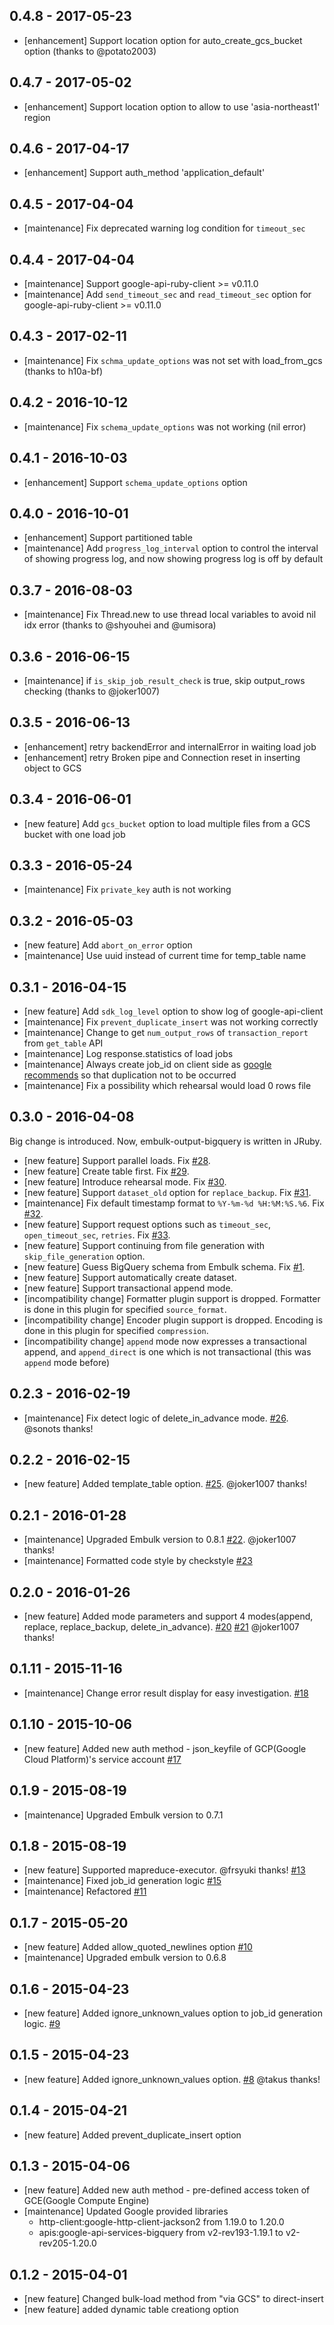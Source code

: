 ## 0.4.8 - 2017-05-23
* [enhancement] Support location option for auto_create_gcs_bucket option (thanks to @potato2003)

## 0.4.7 - 2017-05-02
* [enhancement] Support location option to allow to use 'asia-northeast1' region

## 0.4.6 - 2017-04-17
* [enhancement] Support auth_method 'application_default'

## 0.4.5 - 2017-04-04

* [maintenance] Fix deprecated warning log condition for `timeout_sec`

## 0.4.4 - 2017-04-04

* [maintenance] Support google-api-ruby-client >= v0.11.0
* [maintenance] Add `send_timeout_sec` and `read_timeout_sec` option for google-api-ruby-client >= v0.11.0

## 0.4.3 - 2017-02-11

* [maintenance] Fix `schma_update_options` was not set with load_from_gcs (thanks to h10a-bf)

## 0.4.2 - 2016-10-12

* [maintenance] Fix `schema_update_options` was not working (nil error)

## 0.4.1 - 2016-10-03

* [enhancement] Support `schema_update_options` option

## 0.4.0 - 2016-10-01

* [enhancement] Support partitioned table
* [maintenance] Add `progress_log_interval` option to control the interval of showing progress log, and now showing progress log is off by default

## 0.3.7 - 2016-08-03

* [maintenance] Fix Thread.new to use thread local variables to avoid nil idx error (thanks to @shyouhei and @umisora)

## 0.3.6 - 2016-06-15

* [maintenance] if `is_skip_job_result_check` is true, skip output_rows checking (thanks to @joker1007)

## 0.3.5 - 2016-06-13

* [enhancement] retry backendError and internalError in waiting load job
* [enhancement] retry Broken pipe and Connection reset in inserting object to GCS

## 0.3.4 - 2016-06-01

* [new feature] Add `gcs_bucket` option to load multiple files from a GCS bucket with one load job

## 0.3.3 - 2016-05-24

* [maintenance] Fix `private_key` auth is not working

## 0.3.2 - 2016-05-03

* [new feature] Add `abort_on_error` option
* [maintenance] Use uuid instead of current time for temp_table name

## 0.3.1 - 2016-04-15

* [new feature] Add `sdk_log_level` option to show log of google-api-client
* [maintenance] Fix `prevent_duplicate_insert` was not working correctly
* [maintenance] Change to get `num_output_rows` of `transaction_report` from `get_table` API
* [maintenance] Log response.statistics of load jobs
* [maintenance] Always create job_id on client side as [google recommends](https://cloud.google.com/bigquery/docs/managing_jobs_datasets_projects#managingjobs) so that duplication not to be occurred
* [maintenance] Fix a possibility which rehearsal would load 0 rows file

## 0.3.0 - 2016-04-08

Big change is introduced. Now, embulk-output-bigquery is written in JRuby.

* [new feature] Support parallel loads. Fix [#28](https://github.com/embulk/embulk-output-bigquery/issues/28).
* [new feature] Create table first. Fix [#29](https://github.com/embulk/embulk-output-bigquery/issues/29).
* [new feature] Introduce rehearsal mode. Fix [#30](https://github.com/embulk/embulk-output-bigquery/issues/30).
* [new feature] Support `dataset_old` option for `replace_backup`. Fix [#31](https://github.com/embulk/embulk-output-bigquery/issues/31).
* [maintenance] Fix default timestamp format to `%Y-%m-%d %H:%M:%S.%6`. Fix [#32](https://github.com/embulk/embulk-output-bigquery/issues/32).
* [new feature] Support request options such as `timeout_sec`, `open_timeout_sec`, `retries`. Fix [#33](https://github.com/embulk/embulk-output-bigquery/issues/33).
* [new feature] Support continuing from file generation with `skip_file_generation` option.
* [new feature] Guess BigQuery schema from Embulk schema. Fix [#1](https://github.com/embulk/embulk-output-bigquery/issues/1).
* [new feature] Support automatically create dataset.
* [new feature] Support transactional append mode.
* [incompatibility change] Formatter plugin support is dropped. Formatter is done in this plugin for specified `source_format`.
* [incompatibility change] Encoder plugin support is dropped. Encoding is done in this plugin for specified `compression`.
* [incompatibility change] `append` mode now expresses a transactional append, and `append_direct` is one which is not transactional (this was `append` mode before)

## 0.2.3 - 2016-02-19

* [maintenance] Fix detect logic of delete_in_advance mode. [#26](https://github.com/embulk/embulk-output-bigquery/issues/26). @sonots thanks!

## 0.2.2 - 2016-02-15

* [new feature] Added template_table option. [#25](https://github.com/embulk/embulk-output-bigquery/pull/25). @joker1007 thanks!

## 0.2.1 - 2016-01-28

* [maintenance] Upgraded Embulk version to 0.8.1 [#22](https://github.com/embulk/embulk-output-bigquery/pull/22). @joker1007 thanks!
* [maintenance] Formatted code style by checkstyle [#23](https://github.com/embulk/embulk-output-bigquery/pull/23)

## 0.2.0 - 2016-01-26

* [new feature] Added mode parameters and support 4 modes(append, replace, replace_backup, delete_in_advance). [#20](https://github.com/embulk/embulk-output-bigquery/pull/20) [#21](https://github.com/embulk/embulk-output-bigquery/pull/21) @joker1007 thanks!

## 0.1.11 - 2015-11-16

* [maintenance] Change error result display for easy investigation. [#18](https://github.com/embulk/embulk-output-bigquery/pull/18)

## 0.1.10 - 2015-10-06

* [new feature] Added new auth method - json_keyfile of GCP(Google Cloud Platform)'s service account [#17](https://github.com/embulk/embulk-output-bigquery/pull/17)

## 0.1.9 - 2015-08-19

* [maintenance] Upgraded Embulk version to 0.7.1

## 0.1.8 - 2015-08-19

* [new feature] Supported mapreduce-executor. @frsyuki thanks! [#13](https://github.com/embulk/embulk-output-bigquery/pull/13)
* [maintenance] Fixed job_id generation logic [#15](https://github.com/embulk/embulk-output-bigquery/pull/15)
* [maintenance] Refactored [#11](https://github.com/embulk/embulk-output-bigquery/pull/11)

## 0.1.7 - 2015-05-20

* [new feature] Added allow_quoted_newlines option [#10](https://github.com/embulk/embulk-output-bigquery/pull/10)
* [maintenance] Upgraded embulk version to 0.6.8

## 0.1.6 - 2015-04-23

* [new feature] Added ignore_unknown_values option to job_id generation logic. [#9](https://github.com/embulk/embulk-output-bigquery/pull/9)

## 0.1.5 - 2015-04-23

* [new feature] Added ignore_unknown_values option.  [#8](https://github.com/embulk/embulk-output-bigquery/pull/8) @takus thanks!

## 0.1.4 - 2015-04-21

* [new feature] Added prevent_duplicate_insert option

## 0.1.3 - 2015-04-06

* [new feature] Added new auth method - pre-defined access token of GCE(Google Compute Engine)
* [maintenance] Updated Google provided libraries
  * http-client:google-http-client-jackson2 from 1.19.0 to 1.20.0
  * apis:google-api-services-bigquery from v2-rev193-1.19.1 to v2-rev205-1.20.0

## 0.1.2 - 2015-04-01

* [new feature] Changed bulk-load method from "via GCS" to direct-insert
* [new feature] added dynamic table creationg option
